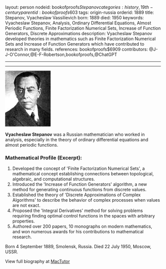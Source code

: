 layout: person
nodeid: bookofproofs$Stepanov
categories: history,19th-century
parentid: bookofproofs$603
tags: origin-russia
orderid: 1889
title: Stepanov, Vyacheslaw Vassilievich
born: 1889
died: 1950
keywords: Vyacheslaw Stepanov, Analysis, Ordinary Differential Equations, Almost Periodic Functions, Finite Factorization Numerical Sets, Increase of Function Generators, Discrete Approximations
description: Vyacheslaw Stepanov developed theories in mathematics such as Finite Factorization Numerical Sets and Increase of Function Generators which have contributed to research in many fields.
references: bookofproofs$6909
contributors: @J-J-O'Connor,@E-F-Robertson,bookofproofs,@ChatGPT

---



---

![Stepanov.jpg](https://github.com/bookofproofs/bookofproofs.github.io/blob/main/_sources/_assets/images/portraits/Stepanov.jpg?raw=true)

**Vyacheslaw Stepanov** was a Russian mathematician who worked in analysis, especially in the theory of ordinary differential equations and almost periodic functions.

### Mathematical Profile (Excerpt):
1. Developed the concept of 'Finite Factorization Numerical Sets', a mathematical concept establishing connections between topological, algebraic, and computational structures.
2. Introduced the 'Increase of Function Generators' algorithm, a new method for generating continuous functions from discrete values.
3. Established the theory of 'Discrete Approximations of Complex Algorithms' to describe the behavior of complex processes when values are not exact.
4. Proposed the 'Integral Derivatives' method for solving problems requiring finding optimal control functions in the spaces with arbitrary properties.
5. Authored over 200 papers, 10 monographs on modern mathematics, and won numerous awards for his contributions to mathematical research.

Born 4 September 1889, Smolensk, Russia. Died 22 July 1950, Moscow, USSR.

View full biography at [MacTutor](https://mathshistory.st-andrews.ac.uk/Biographies/Stepanov/)

